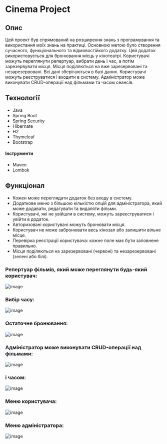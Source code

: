 # Cinema Project

## Опис
Цей проект був спрямований на розширення знань з програмування та використання моїх знань на практиці.
Основною метою було створення сучасного, функціонального та відмовостійкого додатку.
Цей додаток використовується для бронювання місць у кінотеатрі.
Користувачі можуть переглянути репертуар, вибрати день і час, а потім зарезервувати місця.
Місця поділяються на вже зарезервовані та незарезервовані.
Всі дані зберігаються в базі даних.
Користувачі можуть реєструватися і входити в систему.
Адміністратор може виконувати CRUD-операції над фільмами та часом сеансів.

## Технології
* Java
* Spring Boot
* Spring Security
* Hibernate
* H2
* Thymeleaf
* Bootstrap
#### Інструменти
* Maven
* Lombok


## Функціонал
- Кожен може переглядати додаток без входу в систему.
- Додаткове меню з більшою кількістю опцій для адміністратора, який може додавати, редагувати та видаляти фільми.
- Користувачі, які не увійшли в систему, можуть зареєструватися і увійти в додаток.
- Авторизовані користувачі можуть бронювати місця.
- Користувач не може забронювати весь кінозал або залишити вільне місце.
- Перевірка реєстрації користувача: кожне поле має бути заповнене правильно.
- Місця поділяються на зарезервовані (червоні) та незарезервовані (зелені або білі).

 
### Репертуар фільмів, який може переглянути будь-який користувач:

![image]()

 
### Вибір часу:

![image]()
 
 
### Остаточне бронювання:

![image]()


### Адміністратор може виконувати CRUD-операції над фільмами:

![image]()

### і часом:

![image]()


### Меню користувача:

![image]()

### Меню адміністратора:

![image]()